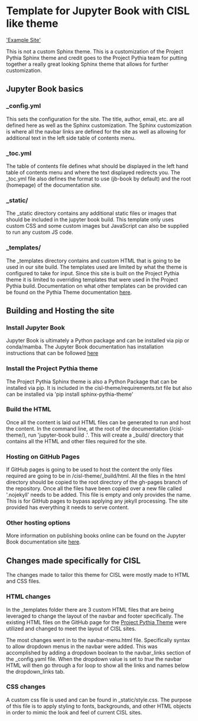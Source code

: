 # Template for Jupyter Book with CISL like theme

['Example Site']('https://nicholascote.github.io/jupyterbook-cisl-theme/')

This is not a custom Sphinx theme. This is a customization of the Project Pythia Sphinx theme and credit goes to the Project Pythia team for putting together a really great looking Sphinx theme that allows for further customization. 

## Jupyter Book basics

### _config.yml

This sets the configuration for the site. The title, author, email, etc. are all defined here as well as the Sphinx customization. The Sphinx customization is where all the navbar links are defined for the site as well as allowing for additional text in the left side table of contents menu. 

### _toc.yml

The table of contents file defines what should be displayed in the left hand table of contents menu and where the text displayed redirects you. The _toc.yml file also defines the format to use (jb-book by default) and the root (homepage) of the documentation site. 

### _static/

The _static directory contains any additional static files or images that should be included in the jupyter book build. This template only uses custom CSS and some custom images but JavaScript can also be supplied to run any custom JS code. 

### _templates/

The _templates directory contains and custom HTML that is going to be used in our site build. The templates used are limited by what the theme is configured to take for input. Since this site is built on the Project Pythia theme it is limited to overriding templates that were used in the Project Pythia build. Documentation on what other templates can be provided can be found on the Pythia Theme documentation [here](https://sphinx-pythia-theme.readthedocs.io/en/latest/about.html#custom-templates).

## Building and Hosting the site

### Install Jupyter Book

Jupyter Book is ultimately a Python package and can be installed via pip or conda/mamba. The Jupyter Book documentation has installation instructions that can be followed [here](https://jupyterbook.org/en/stable/start/overview.html)

### Install the Project Pythia theme

The Project Pythia Sphinx theme is also a Python Package that can be installed via pip. It is included in the cisl-theme/requirements.txt file but also can be installed via 'pip install sphinx-pythia-theme'

### Build the HTML

Once all the content is laid out HTML files can be generated to run and host the content. In the command line, at the root of the documentation (/cisl-theme/), run 'jupyter-book build .'. This will create a _build/ directory that contains all the HTML and other files required for the site. 

### Hosting on GitHub Pages
If GitHub pages is going to be used to host the content the only files required are going to be in /cisl-theme/_build/html. All the files in the html directory should be copied to the root directory of the gh-pages branch of the repository. Once all the files have been copied over a new file called '.nojekyll' needs to be added. This file is empty and only provides the name. This is for GitHub pages to bypass applying any jekyll processing. The site provided has everything it needs to serve content. 

### Other hosting options
More information on publishing books online can be found on the Jupyter Book documentation site [here](https://jupyterbook.org/en/stable/start/publish.html).

## Changes made specifically for CISL

The changes made to tailor this theme for CISL were mostly made to HTML and CSS files. 

### HTML changes

In the _templates folder there are 3 custom HTML files that are being leveraged to change the layout of the navbar and footer specifically. The existing HTML files on the GitHub page for the [Project Pythia Theme](https://github.com/ProjectPythia/sphinx-pythia-theme/tree/main/sphinx_pythia_theme) were utilized and changed to meet the layout of CISL sites. 

The most changes went in to the navbar-menu.html file. Specifically syntax to allow dropdown menus in the navbar were added. This was accomplished by adding a dropdown boolean to the navbar_links section of the _config.yaml file. When the dropdown value is set to *true* the navbar HTML will then go through a for loop to show all the links and names below the dropdown_links tab. 

### CSS changes

A custom css file is used and can be found in _static/style.css. The purpose of this file is to apply styling to fonts, backgrounds, and other HTML objects in order to mimic the look and feel of current CISL sites. 

